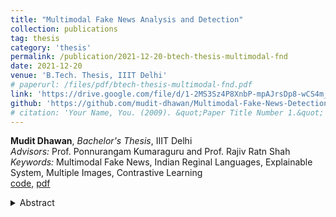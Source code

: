 ```yaml
---
title: "Multimodal Fake News Analysis and Detection"
collection: publications
tag: thesis
category: 'thesis'
permalink: /publication/2021-12-20-btech-thesis-multimodal-fnd
date: 2021-12-20
venue: 'B.Tech. Thesis, IIIT Delhi'
# paperurl: /files/pdf/btech-thesis-multimodal-fnd.pdf
link: 'https://drive.google.com/file/d/1-2MS3Sz4P8XnbP-mpAJrsDp8-wCS4m_-/view?usp=sharing'
github: 'https://github.com/mudit-dhawan/Multimodal-Fake-News-Detection-Systems'
# citation: 'Your Name, You. (2009). &quot;Paper Title Number 1.&quot; <i>Journal 1</i>. 1(1).'
---
```

<!-- ![game-on](/images/pubs/btech-thesis-fnd.png) <br> <br>  -->
**Mudit Dhawan**, *Bachelor's Thesis*, IIIT Delhi<br> 
*Advisors:* Prof. Ponnurangam Kumaraguru and Prof. Rajiv Ratn Shah <br>
*Keywords:* Multimodal Fake News, Indian Reginal Languages, Explainable System, Multiple Images, Contrastive Learning<br>
[code](https://github.com/mudit-dhawan/Multimodal-Fake-News-Detection-Systems), [pdf](/files/pdf/btech-thesis-multimodal-fnd.pdf)
<details close> 
    <summary> 
      Abstract
    </summary>
       Fake News has become the curse of our time. Online social media networks provide a low-cost platform to facilitate information and fact sharing, but it fails to offer any quality control. As the number of people receiving their daily news through these platforms increases, it becomes a significant problem for the government and other organizations. Fake News articles leverage the multimedia content posted on the platforms and mislead the reader through fabricated image(s) or text (title and text body) accompanying it. Many organizations have started an initiative to provide de-bunked fake news, i.e., fact-checked and verified counterfeit news items floated on various social media platforms by human fact-checkers. Though this human intervention is a good start towards eradicating this evil, it can not be feasible at a larger scale providing human fact-checked information for every post on social media. The scalability of this human fact-checked information isn’t the only issue, but the promptness of such accurate information becomes crucial in this digital age. To address this problem, we aim to analyze multimodal fake content from platforms supporting online journalism (including various social media platforms) to extract meaningful features and design an all-inclusive early-stage Automated Fake News Detection System.
</details>